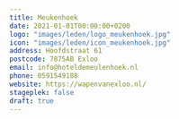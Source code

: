 ```yaml
---
title: Meukenhoek
date: 2021-01-01T00:00:00+0200
logo: "images/leden/logo_meukenhoek.jpg"
icon: "images/leden/icon_meukenhoek.jpg"
address: Hoofdstraat 61
postcode: 7875AB Exloo
email: info@hoteldemeulenhoek.nl
phone: 0591549188
website: https://wapenvanexloo.nl/
stageplek: false
draft: true
---
```


